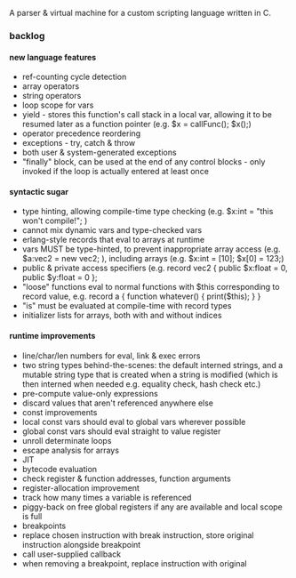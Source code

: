 A parser & virtual machine for a custom scripting language written in C.

### backlog

#### new language features
* ref-counting cycle detection
* array operators
* string operators
* loop scope for vars
* yield - stores this function's call stack in a local var, allowing it to be resumed later as a function pointer (e.g. $x = callFunc(); $x();)
* operator precedence reordering
* exceptions - try, catch & throw
 * both user & system-generated exceptions
* "finally" block, can be used at the end of any control blocks - only invoked if the loop is actually entered at least once

#### syntactic sugar
* type hinting, allowing compile-time type checking (e.g. $x:int = "this won't compile!"; )
 * cannot mix dynamic vars and type-checked vars
* erlang-style records that eval to arrays at runtime
 * vars MUST be type-hinted, to prevent inappropriate array access (e.g. $a:vec2 = new vec2; ), including arrays (e.g. $x:int = [10]; $x[0] = 123;) 
 * public & private access specifiers (e.g. record vec2 { public $x:float = 0, public $y:float = 0 };
 * "loose" functions eval to normal functions with $this corresponding to record value, e.g. record a { function whatever() { print($this); } }
 * "is" must be evaluated at compile-time with record types
* initializer lists for arrays, both with and without indices

#### runtime improvements
* line/char/len numbers for eval, link & exec errors
* two string types behind-the-scenes: the default interned strings, and a mutable string type that is created when a string is modified (which is then interned when needed e.g. equality check, hash check etc.)
* pre-compute value-only expressions
 * discard values that aren't referenced anywhere else
* const improvements
 * local const vars should eval to global vars wherever possible
 * global const vars should eval straight to value register
* unroll determinate loops
* escape analysis for arrays
* JIT
* bytecode evaluation
 * check register & function addresses, function arguments
* register-allocation improvement
 * track how many times a variable is referenced
* piggy-back on free global registers if any are available and local scope is full
* breakpoints
 * replace chosen instruction with break instruction, store original instruction alongside breakpoint
 * call user-supplied callback
 * when removing a breakpoint, replace instruction with original